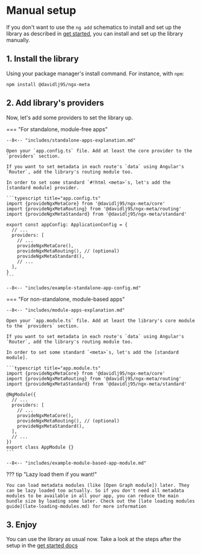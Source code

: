 # Manual setup

If you don't want to use the `ng add` schematics to install and set up the library as described in [get started](get-started.md), you can install and set up the library manually.

## 1. Install the library

Using your package manager's install command. For instance, with `npm`:

```shell
npm install @davidlj95/ngx-meta
```

## 2. Add library's providers

Now, let's add some providers to set the library up.

=== "For standalone, module-free apps"

    --8<-- "includes/standalone-apps-explanation.md"

    Open your `app.config.ts` file. Add at least the core provider to the `providers` section.

    If you want to set metadata in each route's `data` using Angular's `Router`, add the library's routing module too.

    In order to set some standard `#!html <meta>`s, let's add the [standard module] provider.

    ```typescript title="app.config.ts"
    import {provideNgxMetaCore} from '@davidlj95/ngx-meta/core'
    import {provideNgxMetaRouting} from '@davidlj95/ngx-meta/routing'
    import {provideNgxMetaStandard} from '@davidlj95/ngx-meta/standard'

    export const appConfig: ApplicationConfig = {
      // ...
      providers: [
        // ...
        provideNgxMetaCore(),
        provideNgxMetaRouting(), // (optional)
        provideNgxMetaStandard(),
        // ...
      ],
    }
    ```

    --8<-- "includes/example-standalone-app-config.md"

=== "For non-standalone, module-based apps"

    --8<-- "includes/module-apps-explanation.md"

    Open your `app.module.ts` file. Add at least the library's core module to the `providers` section.

    If you want to set metadata in each route's `data` using Angular's `Router`, add the library's routing module too.

    In order to set some standard `<meta>`s, let's add the [standard module].

    ```typescript title="app.module.ts"
    import {provideNgxMetaCore} from '@davidlj95/ngx-meta/core'
    import {provideNgxMetaRouting} from '@davidlj95/ngx-meta/routing'
    import {provideNgxMetaStandard} from '@davidlj95/ngx-meta/standard'

    @NgModule({
      // ...
      providers: [
        // ...
        provideNgxMetaCore(),
        provideNgxMetaRouting(), // (optional)
        provideNgxMetaStandard(),
      ],
      // ...
    })
    export class AppModule {}
    ```

    --8<-- "includes/example-module-based-app-module.md"

??? tip "Lazy load them if you want!"

    You can load metadata modules (like [Open Graph module]) later. They can be lazy loaded too actually. So if you don't need all metadata modules to be available in all your app, you can reduce the main bundle size by loading some later. Check out the [late loading modules guide](late-loading-modules.md) for more information

## 3. Enjoy

You can use the library as usual now. Take a look at the steps after the setup in the [get started docs](get-started.md)
